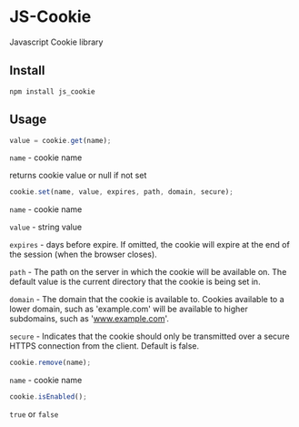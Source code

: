 # JS-Cookie

Javascript Cookie library

## Install

```
npm install js_cookie
```

## Usage

```javascript
value = cookie.get(name);
```

`name` - cookie name

returns cookie value or null if not set


```javascript
cookie.set(name, value, expires, path, domain, secure);
```

`name` - cookie name

`value` - string value

`expires` - days before expire. If omitted, the cookie will expire at the end of the session (when the browser closes). 

`path` - The path on the server in which the cookie will be available on. The default value is the current directory that the cookie is being set in. 

`domain` - The domain that the cookie is available to. Cookies available to a lower domain, such as 'example.com' will be available to higher subdomains, such as 'www.example.com'.

`secure` - Indicates that the cookie should only be transmitted over a secure HTTPS connection from the client. Default is false.


```javascript
cookie.remove(name);
```

`name` - cookie name


```javascript
cookie.isEnabled();
```

`true` or `false`
